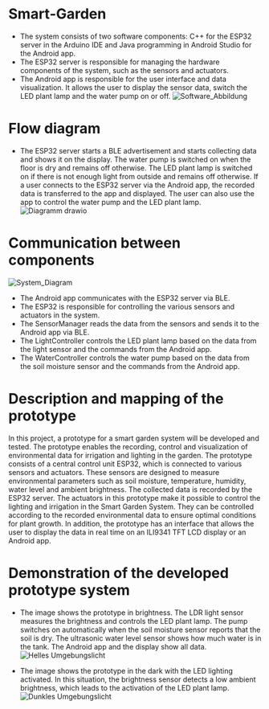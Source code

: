 # Smart-Garden
- The system consists of two software components: C++ for the ESP32 server in the Arduino IDE and Java programming in Android Studio for the Android app.
- The ESP32 server is responsible for managing the hardware components of the system, such as the sensors and actuators.
- The Android app is responsible for the user interface and data visualization. It allows the user to display the sensor data, switch the LED plant lamp and the water pump on or off.
![Software_Abbildung](https://github.com/Boulmani96/Smart-Garden/assets/74252189/7b4760e6-1112-498e-9435-74518aa328ca)
# Flow diagram
- The ESP32 server starts a BLE advertisement and starts collecting data and shows it on the display. The water pump is switched on when the floor is dry and remains off otherwise. The LED plant 
  lamp is switched on if there is not enough light from outside and remains off otherwise. If a user connects to the ESP32 server via the Android app, the recorded data is transferred to the app 
   and displayed. The user can also use the app to control the water pump and the LED plant lamp.
![Diagramm drawio](https://github.com/Boulmani96/Smart-Garden/assets/74252189/dc19e00c-a363-4231-8677-03ad46e9a8ba)

# Communication between components
![System_Diagram](https://github.com/Boulmani96/Smart-Garden/assets/74252189/225ecb3f-78cb-4f8e-afcf-57282b76d0c3)
- The Android app communicates with the ESP32 server via BLE.
- The ESP32 is responsible for controlling the various sensors and actuators in the system.
- The SensorManager reads the data from the sensors and sends it to the Android app via BLE.
- The LightController controls the LED plant lamp based on the data from the light sensor and the commands from the Android app. 
- The WaterController controls the water pump based on the data from the soil moisture sensor and the commands from the Android app.

# Description and mapping of the prototype
In this project, a prototype for a smart garden system will be developed and tested. The prototype enables the recording, control and visualization of environmental data for irrigation and lighting in the garden.
The prototype consists of a central control unit ESP32, which is connected to various sensors and actuators. These sensors are designed to measure environmental parameters such as soil moisture, temperature, humidity, water level and ambient brightness. The collected data is recorded by the ESP32 server.
The actuators in this prototype make it possible to control the lighting and irrigation in the Smart Garden System. They can be controlled according to the recorded environmental data to ensure optimal conditions for plant growth.
In addition, the prototype has an interface that allows the user to display the data in real time on an ILI9341 TFT LCD display or an Android app.

# Demonstration of the developed prototype system
- The image shows the prototype in brightness. The LDR light sensor measures the brightness and controls the LED plant lamp. The pump switches on automatically when the soil moisture sensor reports that the soil is dry. The ultrasonic water 
  level sensor shows how much water is in the tank. The Android app and the display show all data.
![Helles Umgebungslicht](https://github.com/Boulmani96/Smart-Garden/assets/74252189/66ed9903-708e-475d-b063-f92011dd72a6)

- The image shows the prototype in the dark with the LED lighting activated. In this situation, the brightness sensor detects a low ambient brightness, which leads to the activation of the LED plant lamp.
![Dunkles Umgebungslicht](https://github.com/Boulmani96/Smart-Garden/assets/74252189/bc58940c-2c4f-4b05-baca-2ad67091d133)
